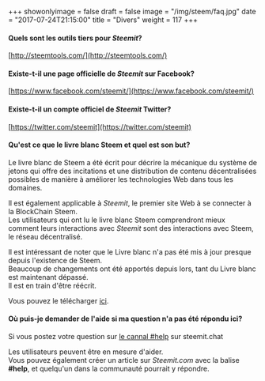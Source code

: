 +++
showonlyimage = false
draft = false
image = "/img/steem/faq.jpg"
date = "2017-07-24T21:15:00"
title = "Divers"
weight = 117
+++

<!--more-->

#### Quels sont les outils tiers pour *Steemit*?

[http://steemtools.com/](http://steemtools.com/)

#### Existe-t-il une page officielle de *Steemit* sur Facebook?

[https://www.facebook.com/steemit/](https://www.facebook.com/steemit/)

#### Existe-t-il un compte officiel de *Steemit* Twitter?

[https://twitter.com/steemit](https://twitter.com/steemit)

#### Qu'est ce que le livre blanc Steem et quel est son but?

Le livre blanc de Steem a été écrit pour décrire la mécanique du système de jetons qui offre des incitations et une distribution de contenu décentralisées possibles de manière à améliorer les technologies Web dans tous les domaines.

Il est également applicable à *Steemit*, le premier site Web à se connecter à la BlockChain Steem.  
Les utilisateurs qui ont lu le livre blanc Steem comprendront mieux comment leurs interactions avec *Steemit* sont des interactions avec Steem, le réseau décentralisé.

Il est intéressant de noter que le Livre blanc n'a pas été mis à jour presque depuis l'existence de Steem.  
Beaucoup de changements ont été apportés depuis lors, tant du Livre blanc est maintenant dépassé.  
Il est en train d'être réécrit.  

Vous pouvez le télécharger [ici](Https://steem.io/SteemWhitePaper.pdf).

#### Où puis-je demander de l'aide si ma question n'a pas été répondu ici?

Si vous postez votre question sur [le cannal #help](https://steemitchat/channel/help) sur steemit.chat

Les utilisateurs peuvent être en mesure d'aider.  
Vous pouvez également créer un article sur *Steemit.com* avec la balise **#help**, et quelqu'un dans la communauté pourrait y répondre.